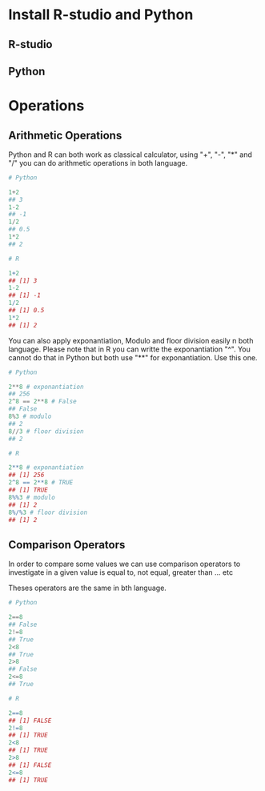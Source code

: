 Install R-studio and Python
===========================

R-studio
--------

Python
------

Operations
==========

Arithmetic Operations
---------------------

Python and R can both work as classical calculator, using "+", "-", "\*" and "/" you can do arithmetic operations in both language.

``` python
# Python 

1+2
## 3
1-2
## -1
1/2
## 0.5
1*2
## 2
```

``` r
# R

1+2
## [1] 3
1-2
## [1] -1
1/2
## [1] 0.5
1*2
## [1] 2
```

You can also apply exponantiation, Modulo and floor division easily n both language. Please note that in R you can writte the exponantiation "^". You cannot do that in Python but both use "\*\*" for exponantiation. Use this one.

``` python
# Python 

2**8 # exponantiation
## 256
2^8 == 2**8 # False
## False
8%3 # modulo
## 2
8//3 # floor division
## 2
```

``` r
# R

2**8 # exponantiation
## [1] 256
2^8 == 2**8 # TRUE
## [1] TRUE
8%%3 # modulo
## [1] 2
8%/%3 # floor division
## [1] 2
```

Comparison Operators
--------------------

In order to compare some values we can use comparison operators to investigate in a given value is equal to, not equal, greater than ... etc

Theses operators are the same in bth language.

``` python
# Python 

2==8
## False
2!=8
## True
2<8
## True
2>8
## False
2<=8
## True
```

``` r
# R

2==8
## [1] FALSE
2!=8
## [1] TRUE
2<8
## [1] TRUE
2>8
## [1] FALSE
2<=8
## [1] TRUE
```
